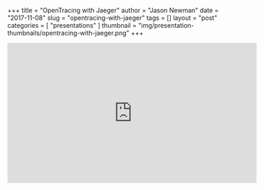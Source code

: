 +++
title = "OpenTracing with Jaeger"
author = "Jason Newman"
date = "2017-11-08"
slug = "opentracing-with-jaeger"
tags = []
layout = "post"
categories = [
  "presentations"
]
thumbnail = "img/presentation-thumbnails/opentracing-with-jaeger.png"
+++

<div class="youtube-wrapper">
  <iframe width="560" height="315" src="https://www.youtube.com/embed/GccUVCI5TkM" frameborder="0" allow="autoplay; encrypted-media" allowfullscreen></iframe>
</div>
